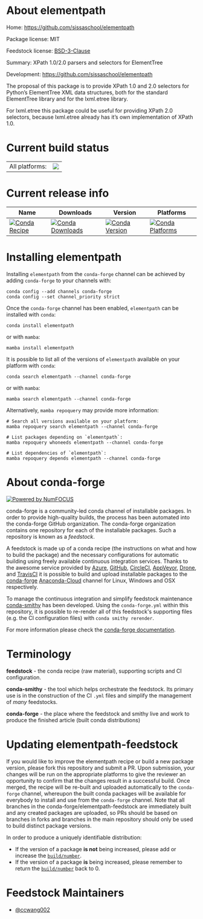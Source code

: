 About elementpath
=================

Home: https://github.com/sissaschool/elementpath

Package license: MIT

Feedstock license: [BSD-3-Clause](https://github.com/conda-forge/elementpath-feedstock/blob/main/LICENSE.txt)

Summary: XPath 1.0/2.0 parsers and selectors for ElementTree

Development: https://github.com/sissaschool/elementpath

The proposal of this package is to provide XPath 1.0 and 2.0 selectors
for Python’s ElementTree XML data structures, both for the standard
ElementTree library and for the lxml.etree library.

For lxml.etree this package could be useful for providing XPath 2.0
selectors, because lxml.etree already has it’s own implementation of
XPath 1.0.


Current build status
====================


<table><tr><td>All platforms:</td>
    <td>
      <a href="https://dev.azure.com/conda-forge/feedstock-builds/_build/latest?definitionId=5879&branchName=main">
        <img src="https://dev.azure.com/conda-forge/feedstock-builds/_apis/build/status/elementpath-feedstock?branchName=main">
      </a>
    </td>
  </tr>
</table>

Current release info
====================

| Name | Downloads | Version | Platforms |
| --- | --- | --- | --- |
| [![Conda Recipe](https://img.shields.io/badge/recipe-elementpath-green.svg)](https://anaconda.org/conda-forge/elementpath) | [![Conda Downloads](https://img.shields.io/conda/dn/conda-forge/elementpath.svg)](https://anaconda.org/conda-forge/elementpath) | [![Conda Version](https://img.shields.io/conda/vn/conda-forge/elementpath.svg)](https://anaconda.org/conda-forge/elementpath) | [![Conda Platforms](https://img.shields.io/conda/pn/conda-forge/elementpath.svg)](https://anaconda.org/conda-forge/elementpath) |

Installing elementpath
======================

Installing `elementpath` from the `conda-forge` channel can be achieved by adding `conda-forge` to your channels with:

```
conda config --add channels conda-forge
conda config --set channel_priority strict
```

Once the `conda-forge` channel has been enabled, `elementpath` can be installed with `conda`:

```
conda install elementpath
```

or with `mamba`:

```
mamba install elementpath
```

It is possible to list all of the versions of `elementpath` available on your platform with `conda`:

```
conda search elementpath --channel conda-forge
```

or with `mamba`:

```
mamba search elementpath --channel conda-forge
```

Alternatively, `mamba repoquery` may provide more information:

```
# Search all versions available on your platform:
mamba repoquery search elementpath --channel conda-forge

# List packages depending on `elementpath`:
mamba repoquery whoneeds elementpath --channel conda-forge

# List dependencies of `elementpath`:
mamba repoquery depends elementpath --channel conda-forge
```


About conda-forge
=================

[![Powered by
NumFOCUS](https://img.shields.io/badge/powered%20by-NumFOCUS-orange.svg?style=flat&colorA=E1523D&colorB=007D8A)](https://numfocus.org)

conda-forge is a community-led conda channel of installable packages.
In order to provide high-quality builds, the process has been automated into the
conda-forge GitHub organization. The conda-forge organization contains one repository
for each of the installable packages. Such a repository is known as a *feedstock*.

A feedstock is made up of a conda recipe (the instructions on what and how to build
the package) and the necessary configurations for automatic building using freely
available continuous integration services. Thanks to the awesome service provided by
[Azure](https://azure.microsoft.com/en-us/services/devops/), [GitHub](https://github.com/),
[CircleCI](https://circleci.com/), [AppVeyor](https://www.appveyor.com/),
[Drone](https://cloud.drone.io/welcome), and [TravisCI](https://travis-ci.com/)
it is possible to build and upload installable packages to the
[conda-forge](https://anaconda.org/conda-forge) [Anaconda-Cloud](https://anaconda.org/)
channel for Linux, Windows and OSX respectively.

To manage the continuous integration and simplify feedstock maintenance
[conda-smithy](https://github.com/conda-forge/conda-smithy) has been developed.
Using the ``conda-forge.yml`` within this repository, it is possible to re-render all of
this feedstock's supporting files (e.g. the CI configuration files) with ``conda smithy rerender``.

For more information please check the [conda-forge documentation](https://conda-forge.org/docs/).

Terminology
===========

**feedstock** - the conda recipe (raw material), supporting scripts and CI configuration.

**conda-smithy** - the tool which helps orchestrate the feedstock.
                   Its primary use is in the construction of the CI ``.yml`` files
                   and simplify the management of *many* feedstocks.

**conda-forge** - the place where the feedstock and smithy live and work to
                  produce the finished article (built conda distributions)


Updating elementpath-feedstock
==============================

If you would like to improve the elementpath recipe or build a new
package version, please fork this repository and submit a PR. Upon submission,
your changes will be run on the appropriate platforms to give the reviewer an
opportunity to confirm that the changes result in a successful build. Once
merged, the recipe will be re-built and uploaded automatically to the
`conda-forge` channel, whereupon the built conda packages will be available for
everybody to install and use from the `conda-forge` channel.
Note that all branches in the conda-forge/elementpath-feedstock are
immediately built and any created packages are uploaded, so PRs should be based
on branches in forks and branches in the main repository should only be used to
build distinct package versions.

In order to produce a uniquely identifiable distribution:
 * If the version of a package **is not** being increased, please add or increase
   the [``build/number``](https://docs.conda.io/projects/conda-build/en/latest/resources/define-metadata.html#build-number-and-string).
 * If the version of a package **is** being increased, please remember to return
   the [``build/number``](https://docs.conda.io/projects/conda-build/en/latest/resources/define-metadata.html#build-number-and-string)
   back to 0.

Feedstock Maintainers
=====================

* [@ccwang002](https://github.com/ccwang002/)

